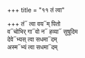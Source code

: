 +++
title = "११ तं त्वा"

+++
तं᳓ त्वा वय᳓म् पितो  
व᳓चोभिर् गा᳓वो न᳓ हव्या᳓ सुषूदिम  
देवे᳓भ्यस् त्वा सधमा᳓दम्  
अस्म᳓भ्यं त्वा सधमा᳓दम्